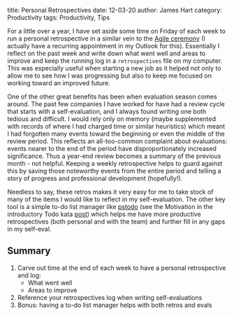 title: Personal Retrospectives
date: 12-03-20
author: James Hart
category: Productivity
tags: Productivity, Tips

For a little over a year, I have set aside some time on Friday of each week to run a personal retrospective in a similar vein to the [Agile ceremony](https://www.linkedin.com/pulse/retrospective-most-important-agile-ceremony-sam-perera-he-him-/) (I actually have a recurring appointment in my Outlook for this).
Essentially I reflect on the past week and write down what went well and areas to improve and keep the running log in a `retrospectives` file on my computer.
This was especially useful when starting a new job as it helped not only to allow me to see how I was progressing but also to keep me focused on working toward an improved future.

One of the other great benefits has been when evaluation season comes around.
The past few companies I have worked for have had a review cycle that starts with a self-evaluation, and I always found writing one both tedious and difficult.
I would rely only on memory (maybe supplemented with records of where I had charged time or similar heuristics) which meant I had forgotten many events toward the beginning or even the middle of the review period.
This reflects an all-too-common complaint about evaluations: events nearer to the end of the period have disproportionately increased significance.
Thus a year-end review becomes a summary of the previous month - not helpful.
Keeping a weekly retrospective helps to guard against this by saving those noteworthy events from the entire period and telling a story of progress and professional development (hopefully!).

Needless to say, these retros makes it very easy for me to take stock of many of the items I would like to reflect in my self-evaluation.
The other key tool is a simple to-do list manager like [pstodo](https://github.com/jameselliothart/pstodo) (see the Motivation in the introductory Todo kata [post](todo-kata-introduction)) which helps me have more productive retrospectives (both personal and with the team) and further fill in any gaps in my self-eval.

## Summary

1. Carve out time at the end of each week to have a personal retrospective and log:
    - What went well
    - Areas to improve
2. Reference your retrospectives log when writing self-evaluations
3. Bonus: having a to-do list manager helps with both retros and evals
